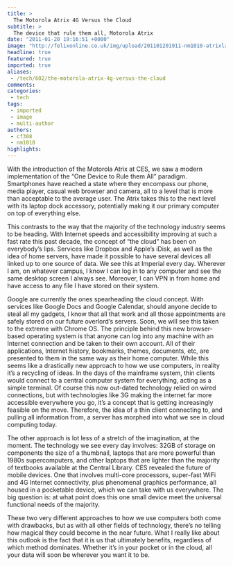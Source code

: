 ```yaml
---
title: >
  The Motorola Atrix 4G Versus the Cloud
subtitle: >
  The device that rule them all, Motorola Atrix
date: "2011-01-20 19:16:51 +0000"
image: "http://felixonline.co.uk/img/upload/201101201911-nm1010-atrixlap.jpg"
headline: true
featured: true
imported: true
aliases:
 - /tech/602/the-motorola-atrix-4g-versus-the-cloud
comments:
categories:
 - tech
tags:
 - imported
 - image
 - multi-author
authors:
 - cf308
 - nm1010
highlights:
---
```


With the introduction of the Motorola Atrix at CES, we saw a modern implementation of the “One Device to Rule them All” paradigm. Smartphones have reached a state where they encompass our phone, media player, casual web browser and camera, all to a level that is more than acceptable to the average user. The Atrix takes this to the next level with its laptop dock accessory, potentially making it our primary computer on top of everything else.

This contrasts to the way that the majority of the technology industry seems to be heading. With Internet speeds and accessibility improving at such a fast rate this past decade, the concept of “the cloud” has been on everybody’s lips. Services like Dropbox and Apple’s iDisk, as well as the idea of home servers, have made it possible to have several devices all linked up to one source of data. We see this at Imperial every day. Wherever I am, on whatever campus, I know I can log in to any computer and see the same desktop screen I always see. Moreover, I can VPN in from home and have access to any file I have stored on their system.

Google are currently the ones spearheading the cloud concept. With services like Google Docs and Google Calendar, should anyone decide to steal all my gadgets, I know that all that work and all those appointments are safely stored on our future overlord’s servers. Soon, we will see this taken to the extreme with Chrome OS. The principle behind this new browser-based operating system is that anyone can log into any machine with an Internet connection and be taken to their own account. All of their applications, Internet history, bookmarks, themes, documents, etc, are presented to them in the same way as their home computer. While this seems like a drastically new approach to how we use computers, in reality it’s a recycling of ideas. In the days of the mainframe system, thin clients would connect to a central computer system for everything, acting as a simple terminal. Of course this now out-dated technology relied on wired connections, but with technologies like 3G making the internet far more accessible everywhere you go, it’s a concept that is getting increasingly feasible on the move. Therefore, the idea of a thin client connecting to, and pulling all information from, a server has morphed into what we see in cloud computing today.

The other approach is lot less of a stretch of the imagination, at the moment. The technology we see every day involves: 32GB of storage on components the size of a thumbnail, laptops that are more powerful than 1980s supercomputers, and other laptops that are lighter than the majority of textbooks available at the Central Library. CES revealed the future of mobile devices. One that involves multi-core processors, super-fast WiFi and 4G Internet connectivity, plus phenomenal graphics performance, all housed in a pocketable device, which we can take with us everywhere. The big question is: at what point does this one small device meet the universal functional needs of the majority.

These two very different approaches to how we use computers both come with drawbacks, but as with all other fields of technology, there’s no telling how magical they could become in the near future. What I really like about this outlook is the fact that it is us that ultimately benefits, regardless of which method dominates. Whether it’s in your pocket or in the cloud, all your data will soon be wherever you want it to be.
